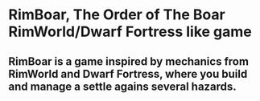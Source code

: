 # RimBoar, The Order of The Boar RimWorld/Dwarf Fortress like game

## RimBoar is a game inspired by mechanics from RimWorld and Dwarf Fortress, where you build and manage a settle agains several hazards.